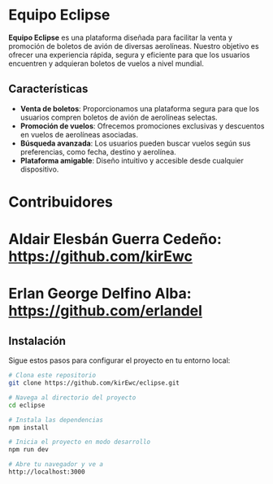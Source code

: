 # Equipo Eclipse

**Equipo Eclipse** es una plataforma diseñada para facilitar la venta y promoción de boletos de avión de diversas aerolíneas. Nuestro objetivo es ofrecer una experiencia rápida, segura y eficiente para que los usuarios encuentren y adquieran boletos de vuelos a nivel mundial.

## Características

- **Venta de boletos**: Proporcionamos una plataforma segura para que los usuarios compren boletos de avión de aerolíneas selectas.
- **Promoción de vuelos**: Ofrecemos promociones exclusivas y descuentos en vuelos de aerolíneas asociadas.
- **Búsqueda avanzada**: Los usuarios pueden buscar vuelos según sus preferencias, como fecha, destino y aerolínea.
- **Plataforma amigable**: Diseño intuitivo y accesible desde cualquier dispositivo.

# Contribuidores
# Aldair Elesbán Guerra Cedeño: https://github.com/kirEwc
# Erlan George Delfino Alba: https://github.com/erlandel

## Instalación

Sigue estos pasos para configurar el proyecto en tu entorno local:

```bash
# Clona este repositorio
git clone https://github.com/kirEwc/eclipse.git

# Navega al directorio del proyecto
cd eclipse

# Instala las dependencias
npm install

# Inicia el proyecto en modo desarrollo
npm run dev

# Abre tu navegador y ve a
http://localhost:3000


